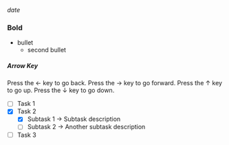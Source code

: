 *date* <br/>
### Bold
* bullet 
  - second bullet

##### Arrow Key
Press the &#8592; key to go back.
Press the &#8594; key to go forward.
Press the &#8593; key to go up.
Press the &#8595; key to go down.

- [ ] Task 1
- [x] Task 2
  - [x] Subtask 1 -> Subtask description
  - [ ] Subtask 2 -> Another subtask description
- [ ] Task 3
